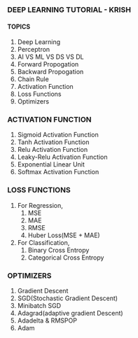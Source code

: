 ### DEEP LEARNING TUTORIAL - KRISH 
#### TOPICS 
1. Deep Learning
2. Perceptron
3. AI VS ML VS DS VS DL
4. Forward Propogation
5. Backward Propogation
6. Chain Rule
7. Activation Function
8. Loss Functions
9. Optimizers


### ACTIVATION FUNCTION 
1. Sigmoid Activation Function
2. Tanh Activation Function
3. Relu Activation Function
4. Leaky-Relu Activation Function
5. Exponential Linear Unit
6. Softmax Activation Function

### LOSS FUNCTIONS
1. For Regression,
   1. MSE
   2. MAE
   3. RMSE
   4. Huber Loss(MSE + MAE)
2. For Classification,
   1. Binary Cross Entropy
   2. Categorical Cross Entropy
  
### OPTIMIZERS 
1. Gradient Descent
2. SGD(Stochastic Gradient Descent)
3. Minibatch SGD
4. Adagrad(adaptive gradient Descent)
5. Adadelta & RMSPOP
6. Adam 
